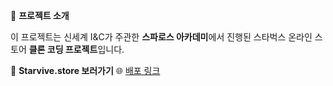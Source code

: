 📢 **프로젝트 소개**

이 프로젝트는 신세계 I&C가 주관한 **스파로스 아카데미**에서 진행된 스타벅스 온라인 스토어 **클론 코딩 프로젝트**입니다.


📢 **Starvive.store 보러가기**
🌐 [배포 링크](https://starvive.store)

